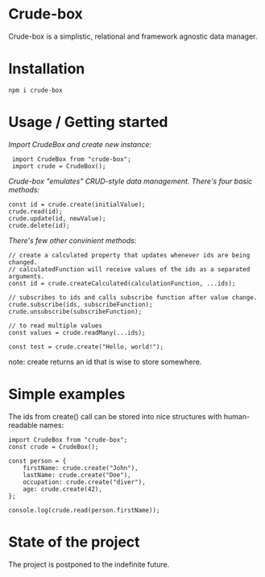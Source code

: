 # Crude-box

Crude-box is a simplistic, relational and framework agnostic data manager.

# Installation

`npm i crude-box`

# Usage / Getting started

_Import CrudeBox and create new instance:_

```
 import CrudeBox from "crude-box";
 import crude = CrudeBox();
```

_Crude-box "emulates" CRUD-style data management. There's four basic methods:_

```
const id = crude.create(initialValue);
crude.read(id);
crude.update(id, newValue);
crude.delete(id);
```

_There's few other convinient methods:_

```
// create a calculated property that updates whenever ids are being changed.
// calculatedFunction will receive values of the ids as a separated arguments.
const id = crude.createCalculated(calculationFunction, ...ids);

// subscribes to ids and calls subscribe function after value change.
crude.subscribe(ids, subscribeFunction);
crude.unsubscribe(subscribeFunction);

// to read multiple values
const values = crude.readMany(...ids);
```

```
const test = crude.create("Hello, world!");
```

note: create returns an id that is wise to store somewhere.

# Simple examples

The ids from create() call can be stored into nice structures with human-readable names:

```
import CrudeBox from "crude-box";
const crude = CrudeBox();

const person = {
    firstName: crude.create("John"),
    lastName: crude.create("Doe"),
    occupation: crude.create("diver"),
    age: crude.create(42),
};

console.log(crude.read(person.firstName));
```

# State of the project
The project is postponed to the indefinite future.
